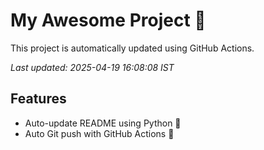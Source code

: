 # My Awesome Project 🚀

This project is automatically updated using GitHub Actions.

_Last updated: 2025-04-19 16:08:08 IST_

## Features
- Auto-update README using Python 🐍
- Auto Git push with GitHub Actions 🤖
